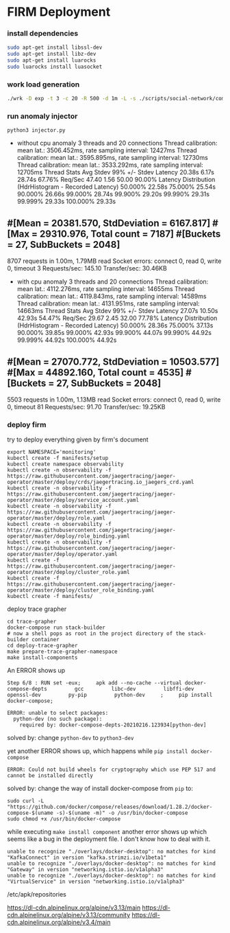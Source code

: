 # FIRM Deployment

### install dependencies

```bash
sudo apt-get install libssl-dev
sudo apt-get install libz-dev
sudo apt-get install luarocks
sudo luarocks install luasocket
```

### work load generation

```bash
./wrk -D exp -t 3 -c 20 -R 500 -d 1m -L -s ./scripts/social-network/compose-post.lua http://10.99.196.255:8080/wrk2-api/post/compose
```

### run anomaly injector 

`python3 injector.py`

- without cpu anomaly
3 threads and 20 connections
  Thread calibration: mean lat.: 3506.452ms, rate sampling interval: 12427ms
  Thread calibration: mean lat.: 3595.895ms, rate sampling interval: 12730ms
  Thread calibration: mean lat.: 3533.292ms, rate sampling interval: 12705ms
  Thread Stats   Avg      Stdev     99%   +/- Stdev
    Latency    20.38s     6.17s   28.74s    67.76%
    Req/Sec    47.40      1.56    50.00     90.00%
  Latency Distribution (HdrHistogram - Recorded Latency)
 50.000%   22.58s
 75.000%   25.54s 
 90.000%   26.66s
 99.000%   28.74s
 99.900%   29.20s
 99.990%   29.31s
 99.999%   29.33s
100.000%   29.33s

#[Mean    =    20381.570, StdDeviation   =     6167.817]
#[Max     =    29310.976, Total count    =         7187]
#[Buckets =           27, SubBuckets     =         2048]
----------------------------------------------------------
  8707 requests in 1.00m, 1.79MB read
  Socket errors: connect 0, read 0, write 0, timeout 3
Requests/sec:    145.10
Transfer/sec:     30.46KB

- with cpu anomaly
  3 threads and 20 connections
  Thread calibration: mean lat.: 4112.276ms, rate sampling interval: 14655ms
  Thread calibration: mean lat.: 4119.843ms, rate sampling interval: 14589ms
  Thread calibration: mean lat.: 4131.951ms, rate sampling interval: 14663ms
  Thread Stats   Avg      Stdev     99%   +/- Stdev
    Latency    27.07s    10.50s   42.93s    54.47%
    Req/Sec    29.67      2.45    32.00     77.78%
  Latency Distribution (HdrHistogram - Recorded Latency)
 50.000%   28.36s 
 75.000%   37.13s 
 90.000%   39.85s
 99.000%   42.93s
 99.900%   44.07s
 99.990%   44.92s
 99.999%   44.92s
100.000%   44.92s

#[Mean    =    27070.772, StdDeviation   =    10503.577]
#[Max     =    44892.160, Total count    =         4535]
#[Buckets =           27, SubBuckets     =         2048]
----------------------------------------------------------
  5503 requests in 1.00m, 1.13MB read
  Socket errors: connect 0, read 0, write 0, timeout 81
Requests/sec:     91.70
Transfer/sec:     19.25KB

### deploy firm
try to deploy everything given by firm's document

```
export NAMESPACE='monitoring'
kubectl create -f manifests/setup
kubectl create namespace observability
kubectl create -n observability -f https://raw.githubusercontent.com/jaegertracing/jaeger-operator/master/deploy/crds/jaegertracing.io_jaegers_crd.yaml
kubectl create -n observability -f https://raw.githubusercontent.com/jaegertracing/jaeger-operator/master/deploy/service_account.yaml
kubectl create -n observability -f https://raw.githubusercontent.com/jaegertracing/jaeger-operator/master/deploy/role.yaml
kubectl create -n observability -f https://raw.githubusercontent.com/jaegertracing/jaeger-operator/master/deploy/role_binding.yaml
kubectl create -n observability -f https://raw.githubusercontent.com/jaegertracing/jaeger-operator/master/deploy/operator.yaml
kubectl create -f https://raw.githubusercontent.com/jaegertracing/jaeger-operator/master/deploy/cluster_role.yaml
kubectl create -f https://raw.githubusercontent.com/jaegertracing/jaeger-operator/master/deploy/cluster_role_binding.yaml
kubectl create -f manifests/
```



deploy trace grapher
```
cd trace-grapher
docker-compose run stack-builder
# now a shell pops as root in the project directory of the stack-builder container
cd deploy-trace-grapher
make prepare-trace-grapher-namespace
make install-components
```

An ERROR shows up
```
Step 6/8 : RUN set -eux;     apk add --no-cache --virtual docker-compose-depts         gcc         libc-dev         libffi-dev         openssl-dev         py-pip         python-dev     ;     pip install docker-compose;

ERROR: unable to select packages:
  python-dev (no such package):
    required by: docker-compose-depts-20210216.123934[python-dev]
```

solved by: change `python-dev` to `python3-dev`

yet another ERROR shows up, which happens while `pip install docker-compose`
```
ERROR: Could not build wheels for cryptography which use PEP 517 and cannot be installed directly
```

solved by: change the way of install docker-compose from `pip` to:

```
sudo curl -L "https://github.com/docker/compose/releases/download/1.28.2/docker-compose-$(uname -s)-$(uname -m)" -o /usr/bin/docker-compose
sudo chmod +x /usr/bin/docker-compose
```

while executing `make install component` another error shows up which seems like a bug in the deployment file. I don't know how to deal with it.

```
unable to recognize "./overlays/docker-desktop": no matches for kind "KafkaConnect" in version "kafka.strimzi.io/v1beta1" 
unable to recognize "./overlays/docker-desktop": no matches for kind "Gateway" in version "networking.istio.io/v1alpha3"  
unable to recognize "./overlays/docker-desktop": no matches for kind "VirtualService" in version "networking.istio.io/v1alpha3"
```

/etc/apk/repositories

https://dl-cdn.alpinelinux.org/alpine/v3.13/main
https://dl-cdn.alpinelinux.org/alpine/v3.13/community
https://dl-cdn.alpinelinux.org/alpine/v3.4/main